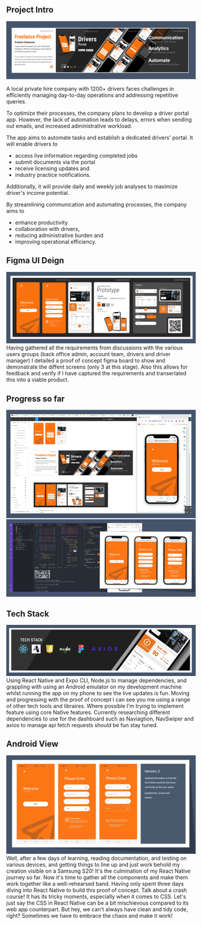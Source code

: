 ## Project Intro
![project heading](md_notes/repo_header.png)

A local private hire company with 1200+ drivers faces challenges in efficiently managing day-to-day operations and addressing repetitive queries. 

To optimize their processes, the company plans to develop a driver portal app. However, the lack of automation leads to delays, errors when sending out emails, and increased administrative workload.

The app aims to automate tasks and establish a dedicated drivers' portal. It will enable drivers to 

* access live information regarding completed jobs
* submit documents via the portal
* receive licensing updates and
* industry practice notifications. 

Additionally, it will provide daily and weekly job analyses to maximize driver's income potential. 

By streamlining communication and automating processes, the company aims to 

* enhance productivity
* collaboration with drivers,
* reducing administrative burden and
* improving operational efficiency.

## Figma UI Deign 
![project heading](md_notes/repo_figma.png)
Having gathered all the requirements from discussions with the various users groups (back office admin, account team, drivers and driver manager) I detailed a proof of concept figma board to show and demonstrate the diffent screens (only 3 at this stage).  Also this allows for feedback and verify if I have captured the requirements and transerlated this into a viable product.

## Progress so far 
![project heading](md_notes/progress.png)
![project heading](md_notes/progress5.png)



## Tech Stack 
![Tech Stack](md_notes/techstack.png)
Using React Native and Expo CLI, Node.js to manage dependencies, and grappling with using an Android emulator on my development machine whilst running the app on my phone to see the live updates is fun.  Moving and progressing with the proof of concept I can see you me using a range of other tech tools and libraires.  Where possible I’m trying to implement feature using core Native features.  Currently researching different dependencies to use for the dashboard such as Naviagtion, NavSwiper and axios to manage api fetch requests should be fun stay tuned.

## Android View
![Tech Stack](md_notes/mobileview.png)
Well, after a few days of learning, reading documentation, and testing on various devices, and getting things to line up and just work behold my creation visible on a Samsung S20! It's the culmination of my React Native journey so far. Now it's time to gather all the components and make them work together like a well-rehearsed band.
Having only spent three days diving into React Native to build this proof of concept. Talk about a crash course! It has its tricky moments, especially when it comes to CSS. Let's just say the CSS in React Native can be a bit mischievous compared to its web app counterpart. But hey, we can't always have clean and tidy code, right? Sometimes we have to embrace the chaos and make it work! 



